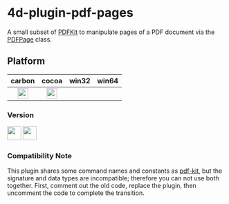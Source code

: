 # 4d-plugin-pdf-pages
A small subset of [PDFKit](https://developer.apple.com/documentation/pdfkit?language=objc) to manipulate pages of a PDF document via the [PDFPage](https://developer.apple.com/documentation/pdfkit/pdfpage?language=objc) class.

## Platform

| carbon | cocoa | win32 | win64 |
|:------:|:-----:|:---------:|:---------:|
|<img src="https://cloud.githubusercontent.com/assets/1725068/22371562/1b091f0a-e4db-11e6-8458-8653954a7cce.png" width="24" height="24" />|<img src="https://cloud.githubusercontent.com/assets/1725068/22371562/1b091f0a-e4db-11e6-8458-8653954a7cce.png" width="24" height="24" />|||

### Version

<img src="https://cloud.githubusercontent.com/assets/1725068/18940649/21945000-8645-11e6-86ed-4a0f800e5a73.png" width="32" height="32" /> <img src="https://cloud.githubusercontent.com/assets/1725068/18940648/2192ddba-8645-11e6-864d-6d5692d55717.png" width="32" height="32" />

### Compatibility Note

This plugin shares some command names and constants as [pdf-kit](https://github.com/miyako/4d-plugin-pdf-kit), but the signature and data types are incompatible; therefore you can not use both together. First, comment out the old code, replace the plugin, then uncomment the code to complete the transition.

